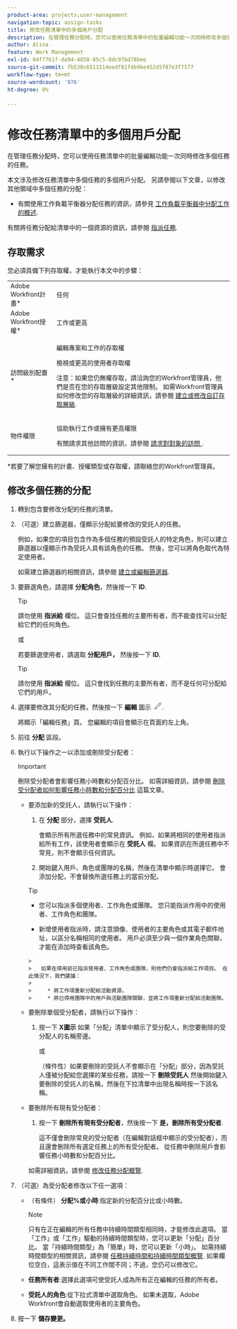 ```yaml
---
product-area: projects;user-management
navigation-topic: assign-tasks
title: 修改任務清單中的多個用戶分配
description: 在管理任務分配時，您可以使用任務清單中的批量編輯功能一次同時修改多個任務的任務。
author: Alina
feature: Work Management
exl-id: 04f7761f-da94-4858-85c5-8dc97bd78bee
source-git-commit: fb538c6511514eedf81f4b9be452d5f87e3f7577
workflow-type: tm+mt
source-wordcount: '976'
ht-degree: 0%

---
```


# 修改任務清單中的多個用戶分配

<!--
<p>There is a similar article in Resource Scheduling and a similar one for Issues; when things change, you might need to update all 3</p>
-->

在管理任務分配時，您可以使用任務清單中的批量編輯功能一次同時修改多個任務的任務。

本文涉及修改任務清單中多個任務的多個用戶分配。 另請參閱以下文章，以修改其他領域中多個任務的分配：

* 有關使用工作負載平衡器分配任務的資訊，請參見 [工作負載平衡器中分配工作的概述](../../../resource-mgmt/workload-balancer/assign-work-in-workload-balancer.md).

有關將任務分配給清單中的一個資源的資訊，請參閱 [指派任務](../../../manage-work/tasks/assign-tasks/assign-tasks.md).

## 存取需求

您必須具備下列存取權，才能執行本文中的步驟：

<table style="table-layout:auto"> 
 <col> 
 <col> 
 <tbody> 
  <tr> 
   <td role="rowheader">Adobe Workfront計畫*</td> 
   <td> <p>任何</p> </td> 
  </tr> 
  <tr> 
   <td role="rowheader">Adobe Workfront授權*</td> 
   <td> <p>工作或更高</p> </td> 
  </tr> 
  <tr> 
   <td role="rowheader">訪問級別配置*</td> 
   <td> <p>編輯專案和工作的存取權</p> <p>檢視或更高的使用者存取權</p> <p>注意：如果您仍無權存取，請洽詢您的Workfront管理員，他們是否在您的存取層級設定其他限制。 如需Workfront管理員如何修改您的存取層級的詳細資訊，請參閱 <a href="../../../administration-and-setup/add-users/configure-and-grant-access/create-modify-access-levels.md" class="MCXref xref">建立或修改自訂存取層級</a>.</p> </td> 
  </tr> 
  <tr> 
   <td role="rowheader">物件權限</td> 
   <td> <p>協助執行工作或擁有更高權限</p> <p>有關請求其他訪問的資訊，請參閱 <a href="../../../workfront-basics/grant-and-request-access-to-objects/request-access.md" class="MCXref xref">請求對對象的訪問 </a>.</p> </td> 
  </tr> 
 </tbody> 
</table>

&#42;若要了解您擁有的計畫、授權類型或存取權，請聯絡您的Workfront管理員。

<!--
<div data-mc-conditions="QuicksilverOrClassic.Draft mode">
<h2>When to modify user assignments on tasks</h2>
<p>(NOTE: moved to the new article: /Content/Manage work/Tasks/Assign tasks/modify-task-assignments-overview.htm) </p>
<p>You might want to modify the user assignments for multiple tasks for a variety of reasons, including the following:</p>
<ul>
<li>Users join or leave your team</li>
<li> <p>A user takes a vacation that extends beyond task due dates</p> <note type="note">
When assigning users to work, their availability according to their schedules affects the Planned and Projected Dates of tasks. For information about schedules, see
<a href="../../../administration-and-setup/set-up-workfront/configure-timesheets-schedules/create-schedules.md" class="MCXref xref">Create a schedule</a>.
</note> </li>
<li>A specific role or user is set as the assignee for multiple tasks and you want to quickly modify all items to be assigned to a different user or role</li>
</ul>
<p><strong>How removing assignees affects task hours and allocation percentages</strong></p>
<p>(NOTE: move to the new article: /Content/Manage work/Tasks/Assign tasks/modify-task-assignments-overview.htm) </p>
<p>Removing users can affect task hours and allocation percentages. The effect that removing a user has on the task depends on the Duration Type that was selected for the task. For information about Duration&nbsp;Type, see <a href="../../../manage-work/tasks/taskdurtn/task-duration-and-duration-type.md" class="MCXref xref">Overview of Task Duration and Duration Type</a>.</p>
<p>When you delete a user from a task with the following Duration&nbsp;Types:</p>
<ul>
<li> <p><strong>Simple:</strong> The planned hours assigned to that user are subtracted from the task's total planned hours.</p> <note type="important">
<span class="s1">This could negatively affect your project plan because it changes the total planned hours for the task and the project.</span>
</note> </li>
<li><span class="s1"><strong>Effort Driven:</strong> The allocation percentage does not change for other users.</span> </li>
<li><span class="s1"><strong>Calculated Assignment:</strong> The allocation percentages of other users are adjusted so that the total equals 100%.</span> </li>
<li><span class="s1"><strong>Calculated Work:</strong> The allocation percentage does not change for other users.</span> </li>
</ul>
</div>
-->

## 修改多個任務的分配

1. 轉到包含要修改分配的任務的清單。
1. （可選）建立篩選器，僅顯示分配給要修改的受託人的任務。

   例如，如果您的項目包含作為多個任務的預設受託人的特定角色，則可以建立篩選器以僅顯示作為受託人具有該角色的任務。 然後，您可以將角色取代為特定使用者。

   如需建立篩選器的相關資訊，請參閱 [建立或編輯篩選器](../../../reports-and-dashboards/reports/reporting-elements/create-filters.md).


1. 要篩選角色，請選擇 **分配角色**，然後按一下 **ID**.

   >[!TIP]
   >
   >請勿使用 **指派給** 欄位。 這只會查找任務的主要所有者，而不能查找可以分配給它們的任何角色。

   或

   若要篩選使用者，請選取 **分配用戶，** 然後按一下 **ID.**

   >[!TIP]
   >
   >請勿使用 **指派給** 欄位。 這只會找到任務的主要所有者，而不是任何可分配給它們的用戶。

1. 選擇要修改其分配的任務，然後按一下 **編輯** 圖示 ![](assets/edit-icon.png).

   將顯示「編輯任務」頁。 您編輯的項目會顯示在頁面的左上角。

1. 前往 **分配** 區段。
1. 執行以下操作之一以添加或刪除受分配者：

   >[!IMPORTANT]
   >
   >刪除受分配者會影響任務小時數和分配百分比。 如需詳細資訊，請參閱 [刪除受分配者如何影響任務小時數和分配百分比](#how-removing-assignees-affects-task-hours-and-allocation-percentages) 這篇文章。

   * 要添加新的受託人，請執行以下操作：

      1. 在 **分配** 部分，選擇 **受託人**.

         會顯示所有所選任務中的常見資訊。 例如，如果將相同的使用者指派給所有工作，該使用者會顯示在 **受託人** 欄。 如果資訊在所選任務中不常見，則不會顯示任何資訊。

      1. 開始鍵入用戶、角色或團隊的名稱，然後在清單中顯示時選擇它。 會添加分配，不會替換所選任務上的當前分配。
      >[!TIP]
      >
      > * 您可以指派多個使用者、工作角色或團隊。 您只能指派作用中的使用者、工作角色和團隊。
      >   
      > * 新增使用者指派時，請注意頭像、使用者的主要角色或其電子郵件地址，以區分名稱相同的使用者。 用戶必須至少與一個作業角色關聯，才能在添加時查看該角色。

         > 
         >   如果在停用前已指派使用者、工作角色或團隊，則他們仍會指派給工作項目。 在此情況下，我們建議：
         >   
         >     * 將工作項重新分配給活動資源。
         >     * 將已停用團隊中的用戶與活動團隊關聯，並將工作項重新分配給活動團隊。



   * 要刪除單個受分配者，請執行以下操作：

      1. 按一下 **X圖示** 如果「分配」清單中顯示了受分配人，則您要刪除的受分配人的名稱旁邊。

         或

         （條件性）如果要刪除的受託人不會顯示在「分配」部分，因為受託人僅被分配給您選擇的某些任務，請按一下 **刪除受託人** 然後開始鍵入要刪除的受託人的名稱，然後在下拉清單中出現名稱時按一下該名稱。
   * 要刪除所有現有受分配者：

      1. 按一下 **刪除所有現有受分配者**，然後按一下 **是，刪除所有受分配者**.

         這不僅會刪除常見的受分配者（在編輯對話框中顯示的受分配者），而且還會刪除所有選定任務上的所有受分配者。
      從任務中刪除用戶會影響任務小時數和分配百分比。

      如需詳細資訊，請參閱 [修改任務分配概覽](../../../manage-work/tasks/assign-tasks/modify-task-assignments-overview.md).





1. （可選）為受分配者修改以下任一選項：

   * （有條件） **分配%或小時**:指定新的分配百分比或小時數。

      >[!NOTE]
      >
      >只有在正在編輯的所有任務中持續時間類型相同時，才能修改此選項。 當「工作」或「工作」驅動的持續時間類型時，您可以更新「分配」百分比。 當「持續時間類型」為「簡單」時，您可以更新「小時」。 如需持續時間類型的相關資訊，請參閱 [任務持續時間和持續時間類型概覽](../../../manage-work/tasks/taskdurtn/task-duration-and-duration-type.md).
      如果欄位空白，這表示值在不同工作間不同；不過，您仍可以修改它。

   * **任務所有者**:選擇此選項可使受託人成為所有正在編輯的任務的所有者。
   * **受託人的角色**:從下拉式清單中選取角色。 如果未選取，Adobe Workfront會自動選取使用者的主要角色。

1. 按一下 **儲存變更。**
